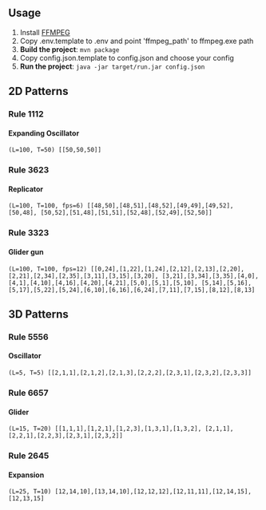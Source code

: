 ## Usage

1. Install [FFMPEG](https://ffmpeg.org/download.html)
2. Copy .env.template to .env and point 'ffmpeg_path' to ffmpeg.exe path
3. **Build the project**: ``mvn package``
4. Copy config.json.template to config.json and choose your config
5. **Run the project**: ``java -jar target/run.jar config.json``

## 2D Patterns

### Rule 1112

#### Expanding Oscillator

``(L=100, T=50) [[50,50,50]]``

### Rule 3623

#### Replicator

``(L=100, T=100, fps=6) [[48,50],[48,51],[48,52],[49,49],[49,52],[50,48],
[50,52],[51,48],[51,51],[52,48],[52,49],[52,50]]``

### Rule 3323

#### Glider gun

``(L=100, T=100, fps=12) [[0,24],[1,22],[1,24],[2,12],[2,13],[2,20],[2,21],[2,34],[2,35],[3,11],[3,15],[3,20],
[3,21],[3,34],[3,35],[4,0],[4,1],[4,10],[4,16],[4,20],[4,21],[5,0],[5,1],[5,10],
[5,14],[5,16],[5,17],[5,22],[5,24],[6,10],[6,16],[6,24],[7,11],[7,15],[8,12],[8,13]``

## 3D Patterns

### Rule 5556

#### Oscillator

``(L=5, T=5) [[2,1,1],[2,1,2],[2,1,3],[2,2,2],[2,3,1],[2,3,2],[2,3,3]]``

### Rule 6657

#### Glider
``(L=15, T=20) [[1,1,1],[1,2,1],[1,2,3],[1,3,1],[1,3,2],
[2,1,1],[2,2,1],[2,2,3],[2,3,1],[2,3,2]]``

### Rule 2645

#### Expansion
``(L=25, T=10) [12,14,10],[13,14,10],[12,12,12],[12,11,11],[12,14,15],[12,13,15]``